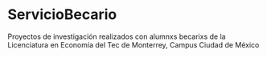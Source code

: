 # ServicioBecario
Proyectos de investigación realizados con alumnxs becarixs de la Licenciatura en Economía del Tec de Monterrey, Campus Ciudad de México
